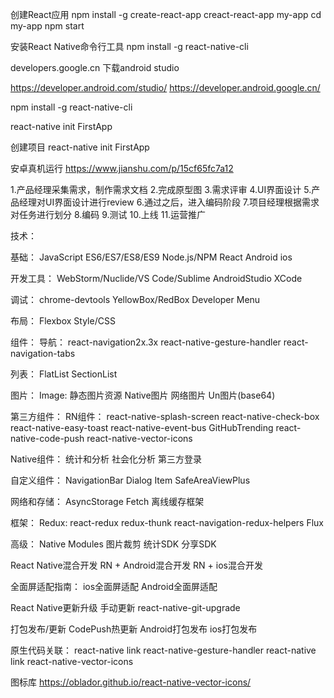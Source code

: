 创建React应用
npm install -g create-react-app
creact-react-app my-app
cd my-app
npm start

安装React Native命令行工具
npm install -g react-native-cli

developers.google.cn 下载android studio

https://developer.android.com/studio/
https://developer.android.google.cn/

npm install -g react-native-cli

react-native init FirstApp

创建项目
react-native init FirstApp


安卓真机运行
https://www.jianshu.com/p/15cf65fc7a12


1.产品经理采集需求，制作需求文档
2.完成原型图
3.需求评审
4.UI界面设计
5.产品经理对UI界面设计进行review
6.通过之后，进入编码阶段
7.项目经理根据需求对任务进行划分
8.编码
9.测试
10.上线
11.运营推广


技术：

基础：
JavaScript
ES6/ES7/ES8/ES9
Node.js/NPM
React
Android
ios

开发工具：
WebStorm/Nuclide/VS Code/Sublime
AndroidStudio
XCode

调试：
chrome-devtools
YellowBox/RedBox
Developer Menu

布局：
Flexbox
Style/CSS

组件：
导航：
react-navigation2x.3x react-native-gesture-handler react-navigation-tabs

列表：
FlatList SectionList

图片：
Image: 静态图片资源 Native图片 网络图片 Un图片(base64)

第三方组件：
RN组件：
react-native-splash-screen  react-native-check-box  react-native-easy-toast  react-native-event-bus
GitHubTrending  react-native-code-push   react-native-vector-icons

Native组件：
统计和分析  社会化分析  第三方登录

自定义组件：
NavigationBar Dialog  Item  SafeAreaViewPlus

网络和存储：
AsyncStorage
Fetch
离线缓存框架

框架：
Redux: react-redux  redux-thunk  react-navigation-redux-helpers
Flux

高级：
Native Modules
图片裁剪  统计SDK  分享SDK

React Native混合开发
RN + Android混合开发   RN + ios混合开发

全面屏适配指南：
ios全面屏适配   Android全面屏适配

React Native更新升级
手动更新
react-native-git-upgrade

打包发布/更新
CodePush热更新
Android打包发布
ios打包发布

原生代码关联：
react-native link react-native-gesture-handler
react-native link react-native-vector-icons



图标库
https://oblador.github.io/react-native-vector-icons/

